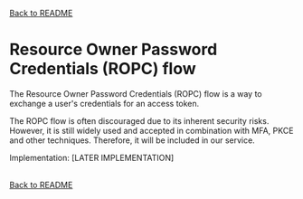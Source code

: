 [Back to README](../../README.md)

# Resource Owner Password Credentials (ROPC) flow

The Resource Owner Password Credentials (ROPC) flow is a way to exchange a user's credentials for an access token.

The ROPC flow is often discouraged due to its inherent security risks. However, it is still widely used and accepted in combination with MFA, PKCE and other techniques. Therefore, it will be included in our service.

Implementation: [LATER IMPLEMENTATION]

[//]: # (# User creation)

[//]: # ([in progress])

[//]: # (# Email validation)

[//]: # ([in progress])

[//]: # (# User login)

[//]: # ([in progress])

[//]: # (# Password renewal)

[//]: # ([in progress])

[//]: # (# Changing email)

[//]: # ([in progress])

<br/>[Back to README](../../README.md)